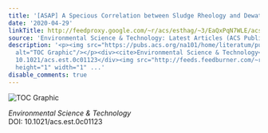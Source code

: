 ```yaml
---
title: '[ASAP] A Specious Correlation between Sludge Rheology and Dewaterability'
date: '2020-04-29'
linkTitle: http://feedproxy.google.com/~r/acs/esthag/~3/EaQxPqN7WLE/acs.est.0c01123
source: 'Environmental Science & Technology: Latest Articles (ACS Publications)'
description: '<p><img src="https://pubs.acs.org/na101/home/literatum/publisher/achs/journals/content/esthag/0/esthag.ahead-of-print/acs.est.0c01123/20200429/images/medium/es0c01123_0003.gif"
  alt="TOC Graphic"/></p><div><cite>Environmental Science & Technology</cite></div><div>DOI:
  10.1021/acs.est.0c01123</div><img src="http://feeds.feedburner.com/~r/acs/esthag/~4/EaQxPqN7WLE"
  height="1" width="1" ...'
disable_comments: true
---
```

<p><img src="https://pubs.acs.org/na101/home/literatum/publisher/achs/journals/content/esthag/0/esthag.ahead-of-print/acs.est.0c01123/20200429/images/medium/es0c01123_0003.gif" alt="TOC Graphic"/></p><div><cite>Environmental Science & Technology</cite></div><div>DOI: 10.1021/acs.est.0c01123</div><img src="http://feeds.feedburner.com/~r/acs/esthag/~4/EaQxPqN7WLE" height="1" width="1" ...